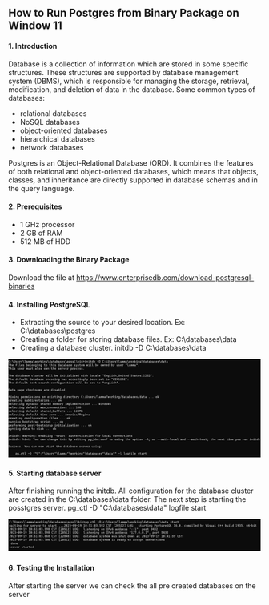 ## How to Run Postgres from Binary Package on Window 11
#### 1. Introduction
Database is a collection of information which are stored in some specific structures. These structures are supported by database management system (DBMS), which is responsible for managing the storage, retrieval, modification, and deletion of data in the database.
Some common types of databases: 
* relational databases
* NoSQL databases
* object-oriented databases
* hierarchical databases
* network databases

Postgres is an Object-Relational Database (ORD). It combines the features of both relational and object-oriented databases, which means that objects, classes, and inheritance are directly supported in database schemas and in the query language.
#### 2. Prerequisites
* 1 GHz processor
* 2 GB of RAM
* 512 MB of HDD
#### 3. Downloading the Binary Package
Download the file at https://www.enterprisedb.com/download-postgresql-binaries
#### 4. Installing PostgreSQL
* Extracting the source to your desired location. Ex: C:\databases\postgres
* Creating a folder for storing database files. Ex: C:\databases\data
* Creating a database cluster.
  initdb -D C:\databases\data

![Init a database cluster](images/initdb.png)
#### 5. Starting database server
After finishing running the initdb. All configuration for the database cluster are created in the C:\databases\data folder. The next step is starting the posstgres server.
pg_ctl -D "C:\databases\data" logfile start

![Start postgres server](images/start_server.png)
#### 6. Testing the Installation
After starting the server we can check the all pre created databases on the server


